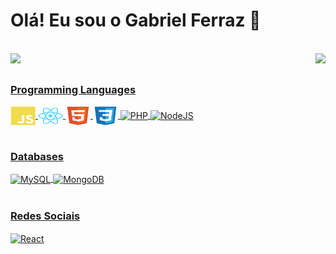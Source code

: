 <h1>Olá! Eu sou o Gabriel Ferraz 👋 </h1>

<div>
  <br>
  <a href="https://github.com/devgabrielferraz">
    
  <img height="160em" src="https://github-readme-stats.vercel.app/api?username=devgabrielferraz&show_icons=true&theme=dark&cache_seconds=1800">
  <img align="right" height="120em" src="https://github-readme-stats.vercel.app/api/top-langs/?username=devgabrielferraz&layout=compact&theme=dark&cache_seconds=1800">

</div>

  
##
<div style="display: inline_block">
  <h3>Programming Languages</h3>
  <img align="center" alt="JavaScript-Js" height="30" width="40" src="https://raw.githubusercontent.com/devicons/devicon/master/icons/javascript/javascript-plain.svg">
  <img align="center" alt="React" height="30" width="40" src="https://raw.githubusercontent.com/devicons/devicon/master/icons/react/react-original.svg">
  <img align="center" alt="HTML" height="30" width="40" src="https://raw.githubusercontent.com/devicons/devicon/master/icons/html5/html5-original.svg">
  <img align="center" alt="CSS" height="30" width="40" src="https://raw.githubusercontent.com/devicons/devicon/master/icons/css3/css3-original.svg">
  <img align="center" alt="PHP" height="50" width="60" src="https://cdn.jsdelivr.net/gh/devicons/devicon@latest/icons/php/php-original.svg">
  <img align="center" alt="NodeJS" height="50" width="60" src="https://cdn.jsdelivr.net/gh/devicons/devicon@latest/icons/nodejs/nodejs-plain-wordmark.svg">
            
</div>
<br>
<div style="display: inline_block">
<h3>Databases</h3>
<img align="center" alt="MySQL" height="60" width="70" src="https://cdn.jsdelivr.net/gh/devicons/devicon@latest/icons/mysql/mysql-original-wordmark.svg" />
<img align="center" alt="MongoDB" height="50" width="60" src="https://cdn.jsdelivr.net/gh/devicons/devicon@latest/icons/mongodb/mongodb-plain-wordmark.svg" />
          
          
</div>

<br>
<div style="display: inline_block">
<h3>Redes Sociais</h3>
<a href="https://www.linkedin.com/in/gabriel-ferraz-dev/">
<img align="center" alt="React" height="30" width="40" src="https://cdn.jsdelivr.net/gh/devicons/devicon@latest/icons/linkedin/linkedin-original.svg" />
          
</div>

